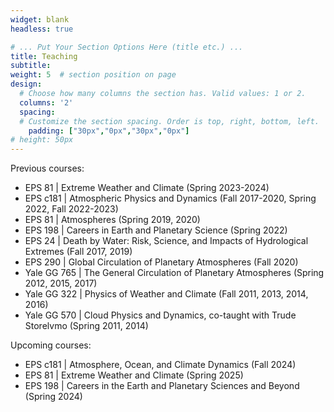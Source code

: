 ```yaml
---
widget: blank
headless: true

# ... Put Your Section Options Here (title etc.) ...
title: Teaching
subtitle:
weight: 5  # section position on page
design:
  # Choose how many columns the section has. Valid values: 1 or 2.
  columns: '2'
  spacing:
  # Customize the section spacing. Order is top, right, bottom, left.
    padding: ["30px","0px","30px","0px"]
# height: 50px
---
```


Previous courses:
- EPS 81 | Extreme Weather and Climate (Spring 2023-2024)
- EPS c181 |  Atmospheric Physics and Dynamics (Fall 2017-2020, Spring 2022, Fall 2022-2023)
- EPS 81 | Atmospheres (Spring 2019, 2020)
- EPS 198 | Careers in Earth and Planetary Science (Spring 2022)
- EPS 24 | Death by Water: Risk, Science, and Impacts of Hydrological Extremes (Fall 2017, 2019)
- EPS 290 | Global Circulation of Planetary Atmospheres (Fall 2020)
- Yale GG 765 | The General Circulation of Planetary Atmospheres (Spring 2012, 2015, 2017)
- Yale GG 322 | Physics of Weather and Climate (Fall 2011, 2013, 2014, 2016)
- Yale GG 570 | Cloud Physics and Dynamics, co-taught with Trude Storelvmo (Spring 2011, 2014)

Upcoming courses:
- EPS c181 |  Atmosphere, Ocean, and Climate Dynamics (Fall 2024)
- EPS 81 | Extreme Weather and Climate (Spring 2025)
- EPS 198 | Careers in the Earth and Planetary Sciences and Beyond (Spring 2024)
